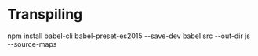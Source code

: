 Transpiling
============

npm install babel-cli babel-preset-es2015 --save-dev
babel src --out-dir js --source-maps